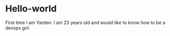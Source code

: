 # Hello-world
First time 
I am Yarden. I am 23 years old and would like to know how to be a devops girl. 
